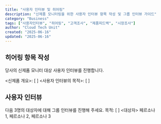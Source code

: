 ```yaml
---
title: "사용자 인터뷰 및 히어링"
description: "신제품 모니터링을 위한 사용자 인터뷰 항목 작성 및 그룹 인터뷰 가이드"
category: "Business"
tags: ["사용자인터뷰", "히어링", "고객조사", "제품피드백", "시장조사"]
author: "Cloud Tech Unit"
created: "2025-06-16"
updated: "2025-06-16"
---
```


## 히어링 항목 작성

당사의 신제품 모니터 대상 사용자 인터뷰를 진행합니다.

<신제품 개요>: [ ]
<사용자 인터뷰의 목적>: [ ]

## 사용자 인터뷰

다음 3명의 대상자에 대해 그룹 인터뷰를 진행해 주세요.
목적: [ ]
<대상자> 페르소나 1, 페르소나 2, 페르소나 3
